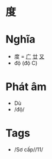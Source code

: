 # 度

# Nghĩa
* 度 = [广](广.md) [廿](廿.md) [又](又.md)
* độ (độ C)

# Phát âm
* Dù
*  /độ/

# Tags
* /Sơ cấp//11/

